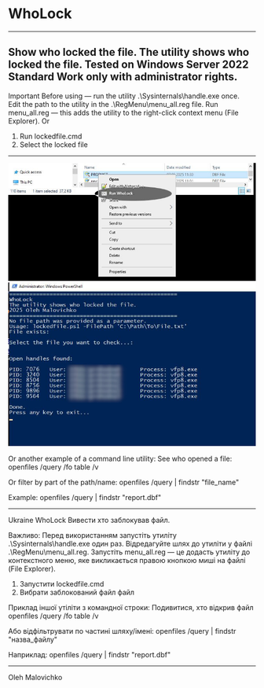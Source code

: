 # WhoLock
---
Show who locked the file.
The utility shows who locked the file.
Tested on Windows Server 2022 Standard
Work only with administrator rights.
---
Important
Before using — run the utility .\Sysinternals\handle.exe once.  
Edit the path to the utility in the .\RegMenu\menu_all.reg file.
Run menu_all.reg — this adds the utility to the right-click context menu (File Explorer).
Or
1. Run lockedfile.cmd  
2. Select the locked file  
---

![app image](Screenshots/wholock.jpg)
<br>
![app image](Screenshots/wholockResult.jpg)
<br>

Or another example of a command line utility:
See who opened a file:
openfiles /query /fo table /v

Or filter by part of the path/name:
openfiles /query | findstr "file_name"

Example:
openfiles /query | findstr "report.dbf"


------------------------------------------------------------------------------------

Ukraine
WhoLock
Вивести хто заблокував файл.

Важливо:
Перед використанням запустіть утиліту .\Sysinternals\handle.exe один раз.
Відредагуйте шлях до утиліти у файлі .\RegMenu\menu_all.reg.
Запустіть menu_all.reg — це додасть утиліту до контекстного меню, яке викликається  правою кнопкою миші на файлі (File Explorer).
1. Запустити lockedfile.cmd 
2. Вибрати заблокований файл файл 


Приклад іншої утіліти з командної строки:
Подивитися, хто відкрив файл
openfiles /query /fo table /v

Або відфільтрувати по частині шляху/імені:
openfiles /query | findstr "назва_файлу"

Наприклад:
openfiles /query | findstr "report.dbf"



---
Oleh Malovichko
